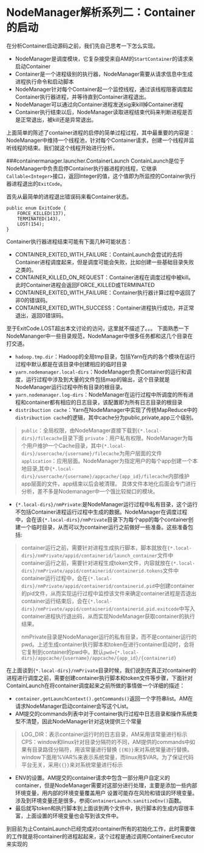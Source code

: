NodeManager解析系列二：Container的启动
==============

在分析Container启动源码之前，我们先自己思考一下怎么实现。  

+   NodeManager是调度模块，它复杂接受来自AM的`StartContainer`的请求来启动Container
+   Container是一个进程级别的执行器，NodeManager需要从请求信息中生成进程执行命令和启动脚本
+   NodeManager针对每个Container起一个监控线程，通过该线程阻塞调度起Container执行器进程，并等待直到Container进程退出。
+   NodeManager可以通过向Container进程发送sig来kill掉Container进程
+   Container执行结束以后，NodeManager读取进程结束代码来判断进程是否是正常退出，被kill还是异常退出。

上面简单的陈述了container进程的启停的简单过程过程，其中最重要的内容是：NodeManager中维持一个线程池，针对每个Container请求，创建一个线程并监听线程的结束。我们就这个线程开始进行分析。

###containermanager.launcher.ContainerLaunch
ContainLaunch是位于NodeManager中负责启停Container执行器进程的线程，它继承`Callable<Integer>`接口，返回Integer的值，这个值即为所监控的Container执行器进程退出的`ExitCode`。

首先从最简单的进程退出错误码来看Container状态。

	public enum ExitCode {
		FORCE_KILLED(137),
		TERMINATED(143),
		LOST(154);
	}

Container执行器进程结束可能有下面几种可能状态：

+   CONTAINER_EXITED_WITH_FAILURE：ContainLaunch会尝试的去将Container进程调度起来，但是调度可能会失败，比如创建一些基础目录失败之类的。
+   CONTAINER_KILLED_ON_REQUEST：Container进程在调度过程中被kill。此时Container进程会返回FORCE_KILLED或TERMINATED
+   CONTAINER_EXITED_WITH_FAILURE：Container执行器计算过程中返回了非0的错误码。
+   CONTAINER_EXITED_WITH_SUCCESS：Container进程执行成功，并正常退出，返回0错误码。

至于ExitCode.LOST超出本文讨论的访问，这里就不描述了。。。
下面熟悉一下NodeMananger中一些目录规范，NodeManager中很多任务都和这几个目录在打交道。

+ `hadoop.tmp.dir`：Hadoop的全局tmp目录，包括Yarn在内的各个模块在运行过程中默认都是在该目录中创建相应的临时目录
+ `yarn.nodemanager.local-dirs`：NodeManager负责Container的运行和调度，运行过程中涉及到大量的文件包括map的输出，这个目录就是NodeManager运行过程中所有目录的根目录。
+ `yarn.nodemanager.log-dirs`：NodeManager在运行过程中所调度的所有进程和container都有相应的日志目录，该配置即为所有日志目录的根目录
+ `distribuction cache`：Yarn在NodeManager中实现了传统MapReduce中的`distribuction cache`的逻辑，其中cache分为public,private,app三个级别。

> `public`：全局权限，由NodeManager直接下载到`{*.local-dirs}/filecache`目录下面
> `private`：用户私有权限。NodeManager为每个用户维护一个Cache目录，其中`{*.local-dirs}/usercache/{username}/filecache`为用户层面的文件
>`application`：应用层面。NodeManager为指定用户的每个app创建一个本地目录,其中`{*.local-dirs}/usercache/{username}/appcache/{app_id}/filecache`内部维护app层面的文件，app结束以后会被清理。 具体文件本地化后面会专门进行分析，差不多是Nodemanager中一个饿比较拗口的模块。

+ `{*.local-dirs}/nmPrivate`:是NodeManager运行过程中私有目录，这个运行不包括Container进程运行过程中生成的数据。NodeManager在调度过程中，会在该`{*.local-dirs}/nmPrivate`目录下为每个app的每个container创建一个临时目录，从而可以为container运行之前做好一些准备。这些准备包括:

> container运行之前，需要针对进程生成执行脚本，脚本就放在`{*.local-dirs}/nmPrivate/appid/containerid/launch_container`文件中
> container运行之前，需要针对进程生成token文件，内容就放在`{*.local-dirs}/nmPrivate/appid/containerid/containerid.tokens`文件中
> container运行过程中，会在`{*.local-dirs}/nmPrivate/appid/containerid/containerid.pid`中创建container的pid文件，从而实现运行过程中监控该文件来确定container进程是否退出
>container运行结束后，会在`{*.local-dirs}/nmPrivate/appid/containerid/containerid.pid.exitcode`中写入container进程执行退出码，从而实现NodeManager获取container的执行结果。
>
> nmPrivate目录是NodeManager运行的私有目录，而不是container运行的pwd。上述生成container执行脚本和token在进行container启动时，会将它复制到container的pwd中。默认`pwd={*.local-dirs}/appcache/{username}/appcache/{app_id}/{containerid}`

在上面谈到`{*.local-dirs}/nmPrivate`目录时候，我们说到在真正对container的进程进行调度之前，需要创建container执行脚本和token文件等步骤，下面针对ContainLaunch在将container调度起来之前所做的事情做一个详细的描述：

+ `container.getLaunchContext().getCommands()`返回一个字符串list。AM在请求NodeManager启动container会写这个List。
+ AM提交的commands列表中对于container执行过程中日志目录和操作系统类型不清楚，因此NodeManager针对这块提供三个常量

> LOG_DIR：表示container运行时的日志目录，AM采用该常量进行标示
> CPS：window和linux针对目录分隔符的不同，AM提供的commands中如果有目录路径分隔符，用该常量进行替换
> `{{和}}`来对系统常量进行替换。window下面用%VAR%来表示系统常量，而linux用$VAR。为了保证代码平台无关，采用`{{}}`来对系统常量进行标示

+ ENV的设置。AM提交的container请求中包含一部分用户自定义的container，但是NodeManager需要对这部分进行处理，主要是添加一些内部环境变量，用内部的环境变量覆盖用户
设置可能存在风险和错误的环境变量。涉及到环境变量还是很多，参阅`ContainerLaunch.sanitizeEnv()`函数。
+ 最后就写token和执行脚本到上面谈到两个文件中，执行脚本的生成内容很丰富，上面设置的环境变量也会写到该文件中。

到目前为止ContainLaunch已经完成对container所有的初始化工作，此时需要做的工作就是将container的进程起起来，这个过程是通过调用ContainerExecutor来实现的

